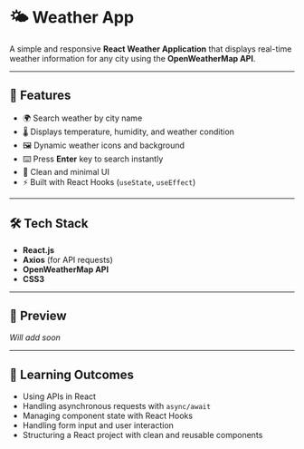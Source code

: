 # 🌤️ Weather App

A simple and responsive **React Weather Application** that displays real-time weather information for any city using the **OpenWeatherMap API**.

---

## 🚀 Features

* 🌍 Search weather by city name
* 🌡️ Displays temperature, humidity, and weather condition
* 🖼️ Dynamic weather icons and background
* ⌨️ Press **Enter** key to search instantly
* 🎨 Clean and minimal UI 
* ⚡ Built with React Hooks (`useState`, `useEffect`)

---

## 🛠️ Tech Stack

* **React.js**
* **Axios** (for API requests)
* **OpenWeatherMap API**
* **CSS3**

---

## 📸 Preview

*Will add soon*

---

## 🧠 Learning Outcomes

* Using APIs in React
* Handling asynchronous requests with `async/await`
* Managing component state with React Hooks
* Handling form input and user interaction
* Structuring a React project with clean and reusable components